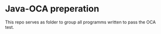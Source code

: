 # Java-OCA preperation

This repo serves as folder to group all programms written to pass the OCA test.
